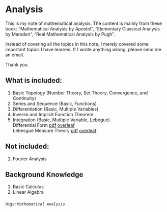Analysis
===

This is my note of mathematical analysis. The content is mainly from these book: “Mathematical Analysis by Apostol”, “Elementary Classical Analysis by Marsden”, “Real Mathematical Analysis by Pugh”.

Instead of covering all the topics in this note, I merely covered some important topics I have learned. If I wrote anything wrong, please send me an email.

Thank you.

## What is included:

1. Basic Topology (Number Theory, Set Theory, Convergence, and Continuity)
2. Series and Sequence (Basic, Functions)
3. Differentiation (Basic, Multiple Variables)
4. Inverse and Implicit Function Theorem
6. Integration (Basic, Multiple Variable, Lebegue) <br>
   Differential Form [pdf](/Analysis_Note/Analysis_DifferentialForm_Note.pdf) [overleaf](https://www.overleaf.com/read/sgbnqfwyjznp) <br>
   Lebesgue Measure Theory [pdf](/Analysis_Note/Analysis_LebesgueMeasure_Note.pdf) [overleaf](https://www.overleaf.com/read/svvbjwswtgkc)

## Not included:

1. Fourier Analysis

## Background Knowledge

1. Basic Calculus
2. Linear Algebra

###### tags: `Mathematical Analysis`